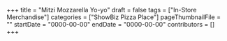 +++
title = "Mitzi Mozzarella Yo-yo"
draft = false
tags = ["In-Store Merchandise"]
categories = ["ShowBiz Pizza Place"]
pageThumbnailFile = ""
startDate = "0000-00-00"
endDate = "0000-00-00"
contributors = []
+++
